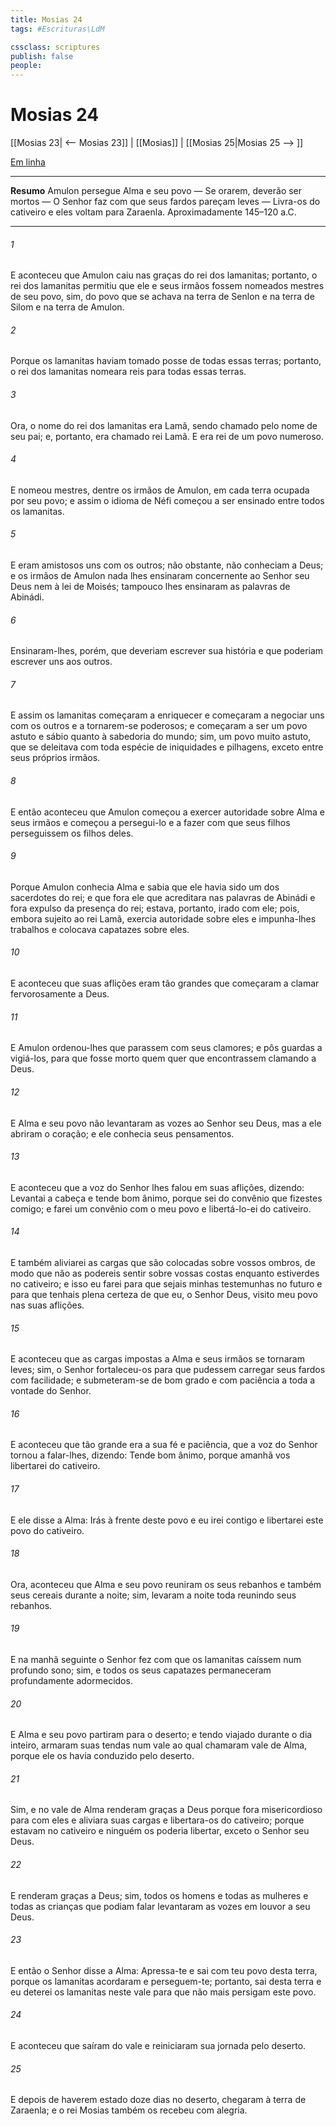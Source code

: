 ```yaml
---
title: Mosias 24
tags: #Escrituras\LdM

cssclass: scriptures
publish: false
people:
---
```


# Mosias 24
[[Mosias 23| <-- Mosias 23]] | [[Mosias]] | [[Mosias 25|Mosias 25 --> ]]

[Em linha](https://churchofjesuschrist.org/study/scriptures/bofm/mosiah/24?lang=por)

---
__Resumo__
Amulon persegue Alma e seu povo — Se orarem, deverão ser mortos — O Senhor faz com que seus fardos pareçam leves — Livra-os do cativeiro e eles voltam para Zaraenla. Aproximadamente 145–120 a.C.

---
###### 1 
E aconteceu que Amulon caiu nas graças do rei dos lamanitas; portanto, o rei dos lamanitas permitiu que ele e seus irmãos fossem nomeados mestres de seu povo, sim, do povo que se achava na terra de Senlon e na terra de Silom e na terra de Amulon.

###### 2 
Porque os lamanitas haviam tomado posse de todas essas terras; portanto, o rei dos lamanitas nomeara reis para todas essas terras.

###### 3 
Ora, o nome do rei dos lamanitas era Lamã, sendo chamado pelo nome de seu pai; e, portanto, era chamado rei Lamã. E era rei de um povo numeroso.

###### 4 
E nomeou mestres, dentre os irmãos de Amulon, em cada terra ocupada por seu povo; e assim o idioma de Néfi começou a ser ensinado entre todos os lamanitas.

###### 5 
E eram amistosos uns com os outros; não obstante, não conheciam a Deus; e os irmãos de Amulon nada lhes ensinaram concernente ao Senhor seu Deus nem à lei de Moisés; tampouco lhes ensinaram as palavras de Abinádi.

###### 6 
Ensinaram-lhes, porém, que deveriam escrever sua história e que poderiam escrever uns aos outros.

###### 7 
E assim os lamanitas começaram a enriquecer e começaram a negociar uns com os outros e a tornarem-se poderosos; e começaram a ser um povo astuto e sábio quanto à sabedoria do mundo; sim, um povo muito astuto, que se deleitava com toda espécie de iniquidades e pilhagens, exceto entre seus próprios irmãos.

###### 8 
E então aconteceu que Amulon começou a exercer autoridade sobre Alma e seus irmãos e começou a persegui-lo e a fazer com que seus filhos perseguissem os filhos deles.

###### 9 
Porque Amulon conhecia Alma e sabia que ele havia sido um dos sacerdotes do rei; e que fora ele que acreditara nas palavras de Abinádi e fora expulso da presença do rei; estava, portanto, irado com ele; pois, embora sujeito ao rei Lamã, exercia autoridade sobre eles e impunha-lhes trabalhos e colocava capatazes sobre eles.

###### 10 
E aconteceu que suas aflições eram tão grandes que começaram a clamar fervorosamente a Deus.

###### 11 
E Amulon ordenou-lhes que parassem com seus clamores; e pôs guardas a vigiá-los, para que fosse morto quem quer que encontrassem clamando a Deus.

###### 12 
E Alma e seu povo não levantaram as vozes ao Senhor seu Deus, mas a ele abriram o coração; e ele conhecia seus pensamentos.

###### 13 
E aconteceu que a voz do Senhor lhes falou em suas aflições, dizendo: Levantai a cabeça e tende bom ânimo, porque sei do convênio que fizestes comigo; e farei um convênio com o meu povo e libertá-lo-ei do cativeiro.

###### 14 
E também aliviarei as cargas que são colocadas sobre vossos ombros, de modo que não as podereis sentir sobre vossas costas enquanto estiverdes no cativeiro; e isso eu farei para que sejais minhas testemunhas no futuro e para que tenhais plena certeza de que eu, o Senhor Deus, visito meu povo nas suas aflições.

###### 15 
E aconteceu que as cargas impostas a Alma e seus irmãos se tornaram leves; sim, o Senhor fortaleceu-os para que pudessem carregar seus fardos com facilidade; e submeteram-se de bom grado e com paciência a toda a vontade do Senhor.

###### 16 
E aconteceu que tão grande era a sua fé e paciência, que a voz do Senhor tornou a falar-lhes, dizendo: Tende bom ânimo, porque amanhã vos libertarei do cativeiro.

###### 17 
E ele disse a Alma: Irás à frente deste povo e eu irei contigo e libertarei este povo do cativeiro.

###### 18 
Ora, aconteceu que Alma e seu povo reuniram os seus rebanhos e também seus cereais durante a noite; sim, levaram a noite toda reunindo seus rebanhos.

###### 19 
E na manhã seguinte o Senhor fez com que os lamanitas caíssem num profundo sono; sim, e todos os seus capatazes permaneceram profundamente adormecidos.

###### 20 
E Alma e seu povo partiram para o deserto; e tendo viajado durante o dia inteiro, armaram suas tendas num vale ao qual chamaram vale de Alma, porque ele os havia conduzido pelo deserto.

###### 21 
Sim, e no vale de Alma renderam graças a Deus porque fora misericordioso para com eles e aliviara suas cargas e libertara-os do cativeiro; porque estavam no cativeiro e ninguém os poderia libertar, exceto o Senhor seu Deus.

###### 22 
E renderam graças a Deus; sim, todos os homens e todas as mulheres e todas as crianças que podiam falar levantaram as vozes em louvor a seu Deus.

###### 23 
E então o Senhor disse a Alma: Apressa-te e sai com teu povo desta terra, porque os lamanitas acordaram e perseguem-te; portanto, sai desta terra e eu deterei os lamanitas neste vale para que não mais persigam este povo.

###### 24 
E aconteceu que saíram do vale e reiniciaram sua jornada pelo deserto.

###### 25 
E depois de haverem estado doze dias no deserto, chegaram à terra de Zaraenla; e o rei Mosias também os recebeu com alegria.

